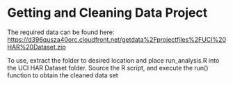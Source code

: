 # Getting and Cleaning Data Project


The required data can be found here: https://d396qusza40orc.cloudfront.net/getdata%2Fprojectfiles%2FUCI%20HAR%20Dataset.zip

To use, extract the folder to desired location and place run_analysis.R into the UCI HAR Dataset folder.
Source the R script, and execute the run() function to obtain the cleaned data set




